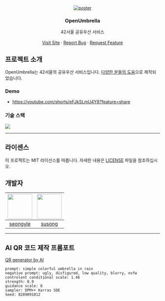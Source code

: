 <br />
<div align="center">
  <a href="https://github.com/YeonSeong-Lee/OpenUmbrella">
    <img src="https://github.com/YeonSeong-Lee/OpenUmbrella/assets/62806979/0fcd2b7f-b780-4f88-add6-73fc6dfd2fbc" alt="poster">
  </a>


  <h3 align="center">OpenUmbrella</h3>

  <p align="center">
    42서울 공유우산 서비스
    <br />
    <br />
    <a href="https://openumbrella.site/login">Visit Site</a>
    ·
    <a href="https://github.com/YeonSeong-Lee/OpenUmbrella/issues">Report Bug</a>
    ·
    <a href="https://github.com/YeonSeong-Lee/OpenUmbrella/issues">Request Feature</a>
  </p>
</div>

## 프로젝트 소개

OpenUmbrella는 42서울의 공유우산 서비스입니다. [다양한 분들의 도움](https://openumbrella.site/contributor)으로 제작되었습니다.


### Demo
- https://youtube.com/shorts/eFJkSLmU4Y8?feature=share

### 기술 스택

<img src="https://img.shields.io/badge/angular.js-DD0031?style=for-the-badge&logo=angularjs&logoColor=white">

---


## 라이센스

이 프로젝트는 MIT 라이선스를 따릅니다. 자세한 내용은 [LICENSE](LICENSE) 파일을 참조하십시오. 


## 개발자
|<img src="https://avatars.githubusercontent.com/u/62806979" height=80>|<img src="https://avatars.githubusercontent.com/u/38645951?v=4" height=80>
|:-:|:-:|
|[seongyle](https://github.com/YeonSeong-Lee)|[susong](https://github.com/SeungWoonSong)|



---


## AI QR 코드 제작 프롬포트

[QR generator by AI](https://huggingface.co/spaces/huggingface-projects/QR-code-AI-art-generator)

```
prompt: simple colorful umbrella in rain
negative prompt: ugly, disfigured, low quality, blurry, nsfw
controlent conditional scale: 1.46
strength: 0.9
guidance scale: 8
sampler: DPM++ Karras SDE
Seed: 8289091012
```
